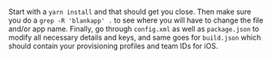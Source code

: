 Start with a `yarn install` and that should get you close. Then make sure you do a `grep -R 'blankapp' .` to see where you will have to change the file and/or app name. Finally, go through `config.xml` as well as `package.json` to modify all necessary details and keys, and same goes for `build.json` which should contain your provisioning profiles and team IDs for iOS.
